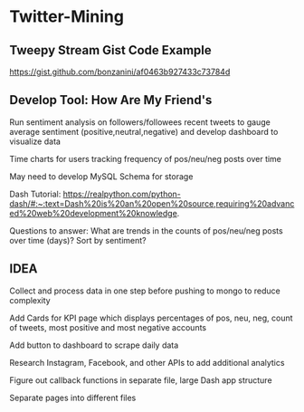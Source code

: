 # Twitter-Mining

## Tweepy Stream Gist Code Example
https://gist.github.com/bonzanini/af0463b927433c73784d


## Develop Tool: How Are My Friend's
Run sentiment analysis on followers/followees recent tweets to gauge average sentiment (positive,neutral,negative) and develop dashboard to visualize data

Time charts for users tracking frequency of pos/neu/neg posts over time

May need to develop MySQL Schema for storage

Dash Tutorial:
https://realpython.com/python-dash/#:~:text=Dash%20is%20an%20open%20source,requiring%20advanced%20web%20development%20knowledge.

Questions to answer:
What are trends in the counts of pos/neu/neg posts over time (days)?
Sort by sentiment?

## IDEA
Collect and process data in one step before pushing to mongo to reduce complexity

Add Cards for KPI page which displays percentages of pos, neu, neg, count of tweets, most positive and most negative accounts

Add button to dashboard to scrape daily data

Research Instagram, Facebook, and other APIs to add additional analytics

Figure out callback functions in separate file, large Dash app structure

Separate pages into different files